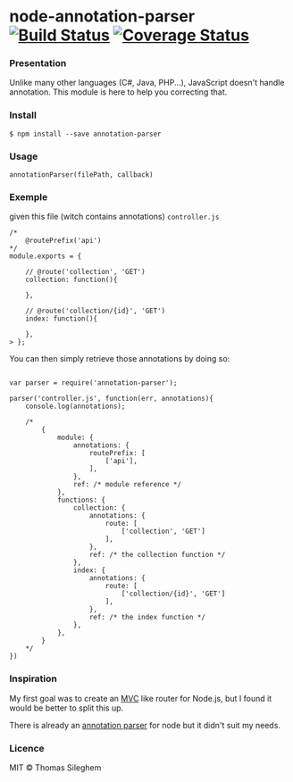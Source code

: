 # node-annotation-parser [![Build Status](https://travis-ci.org/mastilver/node-annotation-parser.svg?branch=master)](https://travis-ci.org/mastilver/node-annotation-parser) [![Coverage Status](https://coveralls.io/repos/mastilver/node-annotation-parser/badge.svg)](https://coveralls.io/r/mastilver/node-annotation-parser)

### Presentation

Unlike many other languages (C#, Java, PHP...), JavaScript doesn't handle annotation.
This module is here to help you correcting that.

### Install

`$ npm install --save annotation-parser`


### Usage

```
annotationParser(filePath, callback)
```


### Exemple

given this file (witch contains annotations) `controller.js`

```
/*
    @routePrefix('api')
*/
module.exports = {

    // @route('collection', 'GET')
    collection: function(){

    },

    // @route('collection/{id}', 'GET')
    index: function(){

    },
> };
```


You can then simply retrieve those annotations by doing so:

```

var parser = require('annotation-parser');

parser('controller.js', function(err, annotations){
    console.log(annotations);

    /*
        {
            module: {
                annotations: {
                    routePrefix: [
                        ['api'],
                    ],
                },
                ref: /* module reference */
            },
            functions: {
                collection: {
                    annotations: {
                        route: [
                            ['collection', 'GET']
                        ],
                    },
                    ref: /* the collection function */
                },
                index: {
                    annotations: {
                        route: [
                            ['collection/{id}', 'GET']
                        ],
                    },
                    ref: /* the index function */
                },
            },
        }
    */
})

```


### Inspiration

My first goal was to create an [MVC](https://aspnetwebstack.codeplex.com/wikipage?title=Attribute%20Routing%20in%20MVC%20and%20Web%20API) like router for Node.js, but I found it would be better to split this up.

There is already an [annotation parser](https://www.npmjs.com/package/annotation) for node but it didn't suit my needs.


### Licence

MIT © Thomas Sileghem
